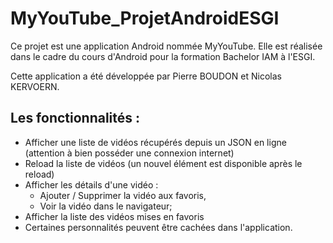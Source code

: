 MyYouTube_ProjetAndroidESGI
======

Ce projet est une application Android nommée MyYouTube. Elle est réalisée dans le cadre du cours d'Android pour la formation Bachelor IAM à l'ESGI.

Cette application a été développée par Pierre BOUDON et Nicolas KERVOERN.

## Les fonctionnalités :

- Afficher une liste de vidéos récupérés depuis un JSON en ligne (attention à bien posséder une connexion internet)
- Reload la liste de vidéos (un nouvel élément est disponible après le reload)
- Afficher les détails d'une vidéo :
  - Ajouter / Supprimer la vidéo aux favoris,
  - Voir la vidéo dans le navigateur;
- Afficher la liste des vidéos mises en favoris
- Certaines personnalités peuvent être cachées dans l'application.